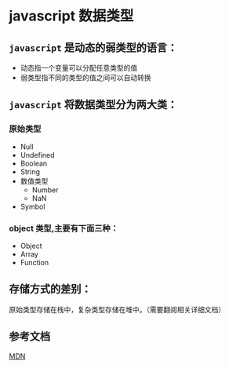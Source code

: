 # javascript 数据类型

## `javascript` 是动态的弱类型的语言：

- 动态指一个变量可以分配任意类型的值
- 弱类型指不同的类型的值之间可以自动转换

## `javascript` 将数据类型分为两大类：

### 原始类型

- Null
- Undefined
- Boolean
- String
- 数值类型
  - Number
  - NaN
- Symbol

### object 类型,主要有下面三种：

- Object
- Array
- Function

## 存储方式的差别：

原始类型存储在栈中，复杂类型存储在堆中。（需要翻阅相关详细文档）

## 参考文档

[MDN](https://developer.mozilla.org/en-US/docs/Web/JavaScript/Data_structures)
